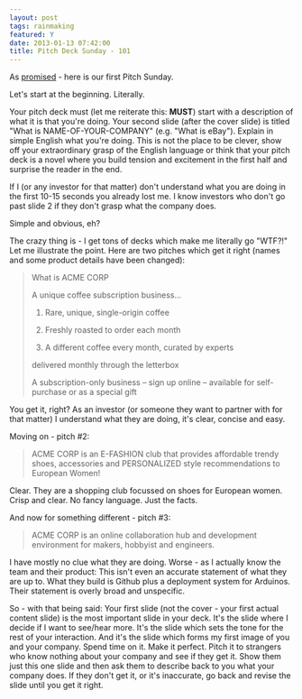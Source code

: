```yaml
---
layout: post
tags: rainmaking
featured: Y
date: 2013-01-13 07:42:00
title: Pitch Deck Sunday - 101
---
```

As [promised](http://theheretic.me/2013/01/01/make-2013-awesome/) - here is our first Pitch Sunday.

Let's start at the beginning. Literally.

Your pitch deck must (let me reiterate this: **MUST**) start with a description of what it is that you're doing. Your second slide (after the cover slide) is titled "What is NAME-OF-YOUR-COMPANY" (e.g. "What is eBay"). Explain in simple English what you're doing. This is not the place to be clever, show off your extraordinary grasp of the English language or think that your pitch deck is a novel where you build tension and excitement in the first half and surprise the reader in the end.

If I (or any investor for that matter) don't understand what you are doing in the first 10-15 seconds you already lost me. I know investors who don't go past slide 2 if they don't grasp what the company does.

Simple and obvious, eh?

The crazy thing is - I get tons of decks which make me literally go "WTF?!" Let me illustrate the point. Here are two pitches which get it right (names and some product details have been changed):

> What is ACME CORP
>
> A unique coffee subscription business...
> 
> 1) Rare, unique, single-origin coffee
>
> 2) Freshly roasted to order each month
>
> 3) A different coffee every month, curated by experts
> 
> delivered monthly through the letterbox
>
> A subscription-only business – sign up online – available for self-purchase or as a special gift

You get it, right? As an investor (or someone they want to partner with for that matter) I understand what they are doing, it's clear, concise and easy.

Moving on - pitch #2:

> ACME CORP is an E-FASHION club that provides affordable trendy shoes, accessories and PERSONALIZED style recommendations to European Women!

Clear. They are a shopping club focussed on shoes for European women. Crisp and clear. No fancy language. Just the facts.

And now for something different - pitch #3:

> ACME CORP is an online collaboration hub and development environment for makers, hobbyist and engineers.

I have mostly no clue what they are doing. Worse - as I actually know the team and their product: This isn't even an accurate statement of what they are up to. What they build is Github plus a deployment system for Arduinos. Their statement is overly broad and unspecific.

So - with that being said: Your first slide (not the cover - your first actual content slide) is the most important slide in your deck. It's the slide where I decide if I want to see/hear more. It's the slide which sets the tone for the rest of your interaction. And it's the slide which forms my first image of you and your company. Spend time on it. Make it perfect. Pitch it to strangers who know nothing about your company and see if they get it. Show them just this one slide and then ask them to describe back to you what your company does. If they don't get it, or it's inaccurate, go back and revise the slide until you get it right.